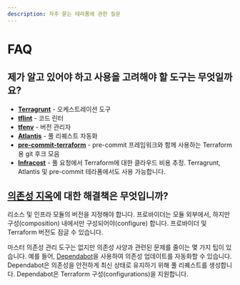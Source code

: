 ```yaml
---
description: 자주 묻는 테라폼에 관한 질문
---
```


# FAQ

## 제가 알고 있어야 하고 사용을 고려해야 할 도구는 무엇일까요? <a href="#what-are-the-tools-i-should-be-aware-of-and-consider-using" id="what-are-the-tools-i-should-be-aware-of-and-consider-using"></a>

* [**Terragrunt**](https://terragrunt.gruntwork.io/) - 오케스트레이션 도구
* [**tflint**](https://github.com/terraform-linters/tflint) - 코드 린터
* [**tfenv**](https://github.com/tfutils/tfenv) - 버전 관리자
* [**Atlantis**](https://www.runatlantis.io/) - 풀 리퀘스트 자동화
* [**pre-commit-terraform**](https://github.com/antonbabenko/pre-commit-terraform) - pre-commit 프레임워크와 함께 사용하는 Terraform용 git 후크 모음
* [**Infracost**](https://www.infracost.io) - 풀 요청에서 Terraform에 대한 클라우드 비용 추정. Terragrunt, Atlantis 및 pre-commit 테라폼에서도 사용 가능합니다.

## [의존성 지옥](https://en.wikipedia.org/wiki/Dependency\_hell)에 대한 해결책은 무엇입니까? <a href="#what-are-the-solutions-to-dependency-hell-with-modules" id="what-are-the-solutions-to-dependency-hell-with-modules"></a>

리소스 및 인프라 모듈의 버전을 지정해야 합니다. 프로바이더는 모듈 외부에서, 하지만 구성(composition) 내에서만 구성되어야(configure) 합니다. 프로바이더 및 Terraform 버전도 잠글 수 있습니다.

마스터 의존성 관리 도구는 없지만 의존성 사양과 관련된 문제를 줄이는 몇 가지 팁이 있습니다. 예를 들어, [Dependabot](https://dependabot.com/)을 사용하여 의존성 업데이트를 자동화할 수 있습니다. Dependabot은 의존성을 안전하게 최신 상태로 유지하기 위해 풀 리퀘스트를 생성합니다. Dependabot은 Terraform 구성(configurations)을 지원합니다.
